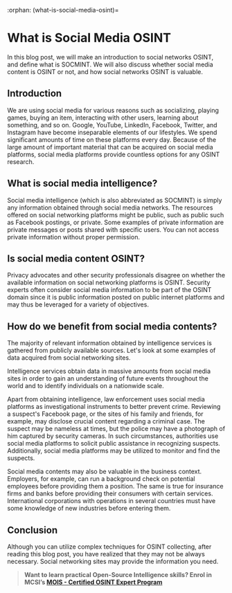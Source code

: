:orphan:
(what-is-social-media-osint)=
# What is Social Media OSINT
 
In this blog post, we will make an introduction to social networks OSINT, and define what is SOCMINT. We will also discuss whether social media content is OSINT or not, and how social networks OSINT is valuable.

## Introduction

We are using social media for various reasons such as socializing, playing games, buying an item, interacting with other users, learning about something, and so on. Google, YouTube, LinkedIn, Facebook, Twitter, and Instagram have become inseparable elements of our lifestyles. We spend significant amounts of time on these platforms every day. Because of the large amount of important material that can be acquired on social media platforms, social media platforms provide countless options for any OSINT research.

## What is social media intelligence?

Social media intelligence (which is also abbreviated as SOCMINT) is simply any information obtained through social media networks. The resources offered on social networking platforms might be public, such as public such as Facebook postings, or private. Some examples of private information are private messages or posts shared with specific users. You can not access private information without proper permission.

## Is social media content OSINT?

Privacy advocates and other security professionals disagree on whether the available information on social networking platforms is OSINT. Security experts often consider social media information to be part of the OSINT domain since it is public information posted on public internet platforms and may thus be leveraged for a variety of objectives.

## How do we benefit from social media contents?

The majority of relevant information obtained by intelligence services is gathered from publicly available sources. Let's look at some examples of data acquired from social networking sites.

Intelligence services obtain data in massive amounts from social media sites in order to gain an understanding of future events throughout the world and to identify individuals on a nationwide scale.

Apart from obtaining intelligence, law enforcement uses social media platforms as investigational instruments to better prevent crime. Reviewing a suspect's Facebook page, or the sites of his family and friends, for example, may disclose crucial content regarding a criminal case. The suspect may be nameless at times, but the police may have a photograph of him captured by security cameras.
In such circumstances, authorities use social media platforms to solicit public assistance in recognizing suspects. Additionally, social media platforms may be utilized to monitor and find the suspects.

Social media contents may also be valuable in the business context. Employers, for example, can run a background check on potential employees before providing them a position. The same is true for insurance firms and banks before providing their consumers with certain services. International corporations with operations in several countries must have some knowledge of new industries before entering them.

## Conclusion

Although you can utilize complex techniques for OSINT collecting, after reading this blog post, you have realized that they may not be always necessary. Social networking sites may provide the information you need.

> **Want to learn practical Open-Source Intelligence skills? Enrol in MCSI’s [MOIS - Certified OSINT Expert Program](https://www.mosse-institute.com/certifications/mois-certified-osint-expert.html)**